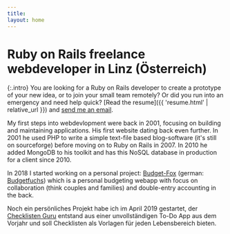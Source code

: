 ```yaml
---
title:
layout: home
---
```


# Ruby on Rails freelance webdeveloper in Linz (Österreich)
{:.intro}
  You are looking for a Ruby on Rails developer to create a prototype of your new idea, or to join your small team remotely? Or did you run into an emergency and need help quick?
  [Read the resume]({{ 'resume.html' | relative_url }}) and [send me an email](mailto:tomk32@tomk32.de).


My first steps into webdevlopment were back in 2001, focusing on building and maintaining applications. His first website dating back even further. In 2001 he used PHP to write a simple text-file based blog-software (it's still on sourceforge) before moving on to Ruby on Rails in 2007. In 2010 he added MongoDB to his toolkit and has this NoSQL database in production for a client since 2010.

In 2018 I started working on a personal project: <a href="https://budget-fox.com?utm_campaign=TomK32&utm_source=tomk32.de">Budget-Fox</a> (german: <a href="https://budgetfuchs.de?utm_campaign=TomK32&utm_source=tomk32.de">Budgetfuchs</a>) which is a personal budgeting webapp with
focus on collaboration (think couples and families) and double-entry accounting in the back.

Noch ein persönliches Projekt habe ich im April 2019 gestartet, der <a href="https://checklisten.guru?utm_source=tomk32.de&utm_campaign=checklisten">Checklisten Guru</a> entstand aus einer unvollständigen To-Do App aus dem Vorjahr und soll
Checklisten als Vorlagen für jeden Lebensbereich bieten.

